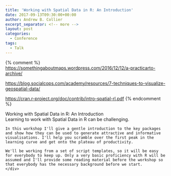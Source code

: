 ```yaml
---
title: 'Working with Spatial Data in R: An Introduction'
date: 2017-09-13T09:30:00+00:00
author: Andrew B. Collier
excerpt_separator: <!-- more -->
layout: post
categories:
  - Conference
tags:
  - Talk
---
```


{% comment %}
https://somethingaboutmaps.wordpress.com/2016/12/12/a-practicarto-archive/

https://blog.socialcops.com/academy/resources/7-techniques-to-visualize-geospatial-data/

https://cran.r-project.org/doc/contrib/intro-spatial-rl.pdf
{% endcomment %}

<div class="talk">
	<div class="title">
	Working with Spatial Data in R: An Introduction
	</div>
	<div class="abstract">
	Learning to work with Spatial Data in R can be challenging.

	In this workshop I'll give a gentle introduction to the key packages and show how they can be used to generate attractive and informative visualisations. I'll help you scramble over the first peak in the learning curve and get onto the plateau of productivity.

	We'll be working from a set of script templates, so it will be easy for everybody to keep up. Only a very basic proficiency with R will be assumed and I'll provide some reading material before the workshop so that everybody has the necessary background before we start.
	</div>
</div>